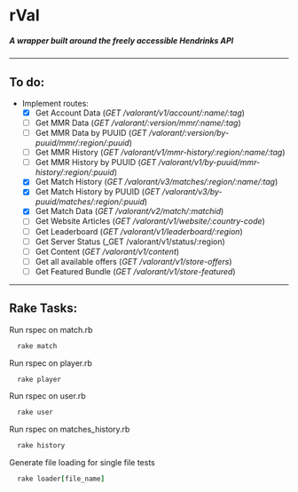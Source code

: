 # rVal
##### A wrapper built around the freely accessible Hendrinks API

---
## To do:

- Implement routes:
  - [x] Get Account Data (_GET /valorant/v1/account/:name/:tag_)
  - [ ] Get MMR Data (_GET /valorant/:version/mmr/:name/:tag_)
  - [ ] Get MMR Data by PUUID (_GET /valorant/:version/by-puuid/mmr/:region/:puuid_)
  - [ ] Get MMR History (_GET /valorant/v1/mmr-history/:region/:name/:tag_)
  - [ ] Get MMR History by PUUID (_GET /valorant/v1/by-puuid/mmr-history/:region/:puuid_)
  - [x] Get Match History (_GET /valorant/v3/matches/:region/:name/:tag_)
  - [x] Get Match History by PUUID (_GET /valorant/v3/by-puuid/matches/:region/:puuid_)
  - [x] Get Match Data (_GET /valorant/v2/match/:matchid_)
  - [ ] Get Website Articles (_GET /valorant/v1/website/:country-code_)
  - [ ] Get Leaderboard (_GET /valorant/v1/leaderboard/:region_)
  - [ ] Get Server Status (_GET /valorant/v1/status/:region)
  - [ ] Get Content (_GET /valorant/v1/content_)
  - [ ] Get all available offers (_GET /valorant/v1/store-offers_)
  - [ ] Get Featured Bundle (_GET /valorant/v1/store-featured_)

---
## Rake Tasks:

Run rspec on match.rb
```ruby
  rake match
  ```

Run rspec on player.rb
```ruby
  rake player
  ```

Run rspec on user.rb
```ruby
  rake user
  ```

Run rspec on matches_history.rb
```ruby
  rake history
  ```

Generate file loading for single file tests
```ruby
  rake loader[file_name]
  ```